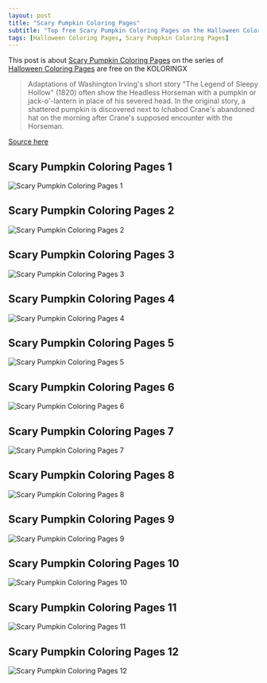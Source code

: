 ```yaml
---
layout: post
title: "Scary Pumpkin Coloring Pages"
subtitle: "Top free Scary Pumpkin Coloring Pages on the Halloween Coloring Pages at koloringx.xyz "
tags: [Halloween Coloring Pages, Scary Pumpkin Coloring Pages]
---
```

This post is about [Scary Pumpkin Coloring Pages](http://koloringx.xyz/blog/Scary-Pumpkin-Coloring-Pages) on the series of [Halloween Coloring Pages](http://koloringx.xyz) are free on the KOLORINGX
> Adaptations of Washington Irving's short story "The Legend of Sleepy Hollow" (1820) often show the Headless Horseman with a pumpkin or jack-o'-lantern in place of his severed head. In the original story, a shattered pumpkin is discovered next to Ichabod Crane's abandoned hat on the morning after Crane's supposed encounter with the Horseman.

[Source here](https://en.wikipedia.org/wiki/Jack-o%27-lantern)
## Scary Pumpkin Coloring Pages 1
![Scary Pumpkin Coloring Pages 1](http://koloringx.xyz/Halloween-Coloring-Pages/Scary-Pumpkin-Coloring-Pages%20(1).png)

<script async src="https://pagead2.googlesyndication.com/pagead/js/adsbygoogle.js"></script> <!-- Koloringx --> 
 <ins class="adsbygoogle"  
   style="display:block"   
  data-ad-client="ca-pub-6753140515841889"   
  data-ad-slot="2585677186"  
   data-ad-format="auto"  
   data-full-width-responsive="true"></ins> 
 <script>  
   (adsbygoogle = window.adsbygoogle || []).push({}); 
 </script>

## Scary Pumpkin Coloring Pages 2
![Scary Pumpkin Coloring Pages 2](http://koloringx.xyz/Halloween-Coloring-Pages/Scary-Pumpkin-Coloring-Pages%20(2).png)
## Scary Pumpkin Coloring Pages 3
![Scary Pumpkin Coloring Pages 3](http://koloringx.xyz/Halloween-Coloring-Pages/Scary-Pumpkin-Coloring-Pages%20(3).png)
## Scary Pumpkin Coloring Pages 4
![Scary Pumpkin Coloring Pages 4](http://koloringx.xyz/Halloween-Coloring-Pages/Scary-Pumpkin-Coloring-Pages%20(4).png)
## Scary Pumpkin Coloring Pages 5
![Scary Pumpkin Coloring Pages 5](http://koloringx.xyz/Halloween-Coloring-Pages/Scary-Pumpkin-Coloring-Pages%20(5).png)

<script async src="https://pagead2.googlesyndication.com/pagead/js/adsbygoogle.js"></script> <!-- Koloringx --> 
 <ins class="adsbygoogle"  
   style="display:block"   
  data-ad-client="ca-pub-6753140515841889"   
  data-ad-slot="2585677186"  
   data-ad-format="auto"  
   data-full-width-responsive="true"></ins> 
 <script>  
   (adsbygoogle = window.adsbygoogle || []).push({}); 
 </script>

## Scary Pumpkin Coloring Pages 6
![Scary Pumpkin Coloring Pages 6](http://koloringx.xyz/Halloween-Coloring-Pages/Scary-Pumpkin-Coloring-Pages%20(6).png)
## Scary Pumpkin Coloring Pages 7
![Scary Pumpkin Coloring Pages 7](http://koloringx.xyz/Halloween-Coloring-Pages/Scary-Pumpkin-Coloring-Pages%20(7).png)
## Scary Pumpkin Coloring Pages 8
![Scary Pumpkin Coloring Pages 8](http://koloringx.xyz/Halloween-Coloring-Pages/Scary-Pumpkin-Coloring-Pages%20(8).png)
## Scary Pumpkin Coloring Pages 9
![Scary Pumpkin Coloring Pages 9](http://koloringx.xyz/Halloween-Coloring-Pages/Scary-Pumpkin-Coloring-Pages%20(9).png)
## Scary Pumpkin Coloring Pages 10
![Scary Pumpkin Coloring Pages 10](http://koloringx.xyz/Halloween-Coloring-Pages/Scary-Pumpkin-Coloring-Pages%20(10).png)

<script async src="https://pagead2.googlesyndication.com/pagead/js/adsbygoogle.js"></script> <!-- Koloringx --> 
 <ins class="adsbygoogle"  
   style="display:block"   
  data-ad-client="ca-pub-6753140515841889"   
  data-ad-slot="2585677186"  
   data-ad-format="auto"  
   data-full-width-responsive="true"></ins> 
 <script>  
   (adsbygoogle = window.adsbygoogle || []).push({}); 
 </script>

## Scary Pumpkin Coloring Pages 11
![Scary Pumpkin Coloring Pages 11](http://koloringx.xyz/Halloween-Coloring-Pages/Scary-Pumpkin-Coloring-Pages%20(11).png)
## Scary Pumpkin Coloring Pages 12
![Scary Pumpkin Coloring Pages 12](http://koloringx.xyz/Halloween-Coloring-Pages/Scary-Pumpkin-Coloring-Pages%20(12).png)
